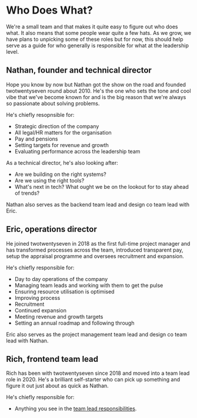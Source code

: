 # Who Does What?

We're a small team and that makes it quite easy to figure out who does what. It also means that some people wear quite a few hats. As we grow, we have plans to unpicking some of these roles but for now, this should help serve as a guide for who generally is responsible for what at the leadership level. 

## Nathan, founder and technical director

Hope you know by now but Nathan got the show on the road and founded twotwentyseven round about 2010. He's the one who sets the tone and cool vibe that we've become known for and is the big reason that we're always so passionate about solving problems. 

He's chiefly resopnsible for:
* Strategic direction of the company
* All legal/HR matters for the organisation
* Pay and pensions
* Setting targets for revenue and growth
* Evaluating performance across the leadership team

As a technical director, he's also looking after:
* Are we building on the right systems?
* Are we using the right tools?
* What's next in tech? What ought we be on the lookout for to stay ahead of trends?

Nathan also serves as the backend team lead and design co team lead with Eric. 

## Eric, operations director

He joined twotwentyseven in 2018 as the first full-time project manager and has transformed processes across the team, introduced transparent pay, setup the appraisal programme and oversees recruitment and expansion. 

He's chiefly responsible for:
* Day to day operations of the company
* Managing team leads and working with them to get the pulse
* Ensuring resource utilisation is optimised
* Improving process
* Recruitment
* Continued expansion
* Meeting revenue and growth targets
* Setting an annual roadmap and following through

Eric also serves as the project management team lead and design co team lead with Nathan. 

## Rich, frontend team lead

Rich has been with twotwentyseven since 2018 and moved into a team lead role in 2020. He's a brilliant self-starter who can pick up something and figure it out just about as quick as Nathan. 

He's chiefly responsible for:
* Anything you see in the [team lead responsibilities](https://github.com/twotwentyseven/handbook/blob/master/team-lead-responsibilities.md). 